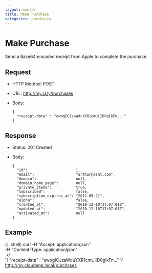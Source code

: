 ```yaml
---
layout: master
title: Make Purchase
categories: purchases
---
```


# Make Purchase

Send a Base64 encoded receipt from Apple to complete the purchase.


## Request

- HTTP Method: POST
- URL: http://my.cl.ly/purchases
- Body:

      {
        "receipt-data" : "ewogICJzaWduYXR1cmUiID0gIkFn..."
      }


## Response

- Status: 201 Created
- Body:

      {
        "id":                      1,
        "email":                   "arthur@dent.com",
        "domain":                  null,
        "domain_home_page":        null,
        "private_items":           true,
        "subscribed":              false,
        "subscription_expires_at": "2012-05-21",
        "alpha":                   false,
        "created_at":              "2010-12-10T17:07:01Z",
        "updated_at":              "2010-12-10T17:07:01Z",
        "activated_at":            null
      }


## Example

{: .shell}
    curl -H "Accept: application/json" \
         -H "Content-Type: application/json" \
         -d \
            '{
              "receipt-data" : "ewogICJzaWduYXR1cmUiID0gIkFn..."
            }' \
         http://my.cloudapp.local/purchases
